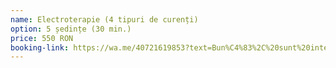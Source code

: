 ```yaml
---
name: Electroterapie (4 tipuri de curenți)
option: 5 ședințe (30 min.)
price: 550 RON
booking-link: https://wa.me/40721619853?text=Bun%C4%83%2C%20sunt%20interesat%C4%83%20de%20medical%20procedura%20%22Electroterapie%20%284%20tipuri%20de%20curen%C8%9Bi%29%205%20%C8%99edin%C8%9Be%20%2830%20min.%29%20550%20RON%22
---
```

